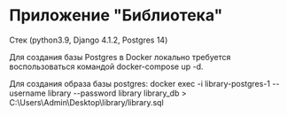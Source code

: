 # Приложение "Библиотека"

Стек (python3.9, Django 4.1.2, Postgres 14)

Для создания базы Postgres в Docker локально требуется воспользоваться командой docker-compose up -d.

Для создания образа базы postgres:
docker exec -i library-postgres-1 --username library --password library library_db > C:\Users\Admin\Desktop\library/library.sql

